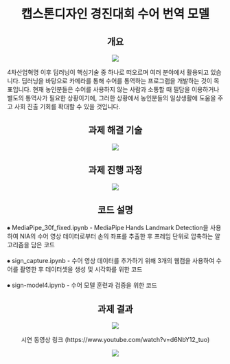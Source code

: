<div align="center">
<h1> 캡스톤디자인 경진대회 수어 번역 모델 </h1>
</div>

<div align="center">
<h2>개요</h2>
</div>
<p align="center"><img src="https://github.com/HYWCL/Intramural-competition/assets/86766552/6d80337a-8b3f-4b35-8413-ddf5499ea58a"/></p>
4차산업혁명 이후 딥러닝이 핵심기술 중 하나로 떠오르며 여러 분야에서 활용되고 있습니다. 딥러닝을 바탕으로 카메라를 통해 수어를 통역하는 프로그램을 개발하는 것이 목표입니다.
현재 농인분들은 수어를 사용하지 않는 사람과 소통할 때 필담을 이용하거나 별도의 통역사가 필요한 상황이기에, 그러한 상황에서 농인분들의 일상생활에 도움을 주고 사회 진출 기회를 확대할 수 있을 것입니다.

<div align="center">
<h2>과제 해결 기술</h2>
</div>
<p align="center"><img src="https://github.com/HYWCL/Intramural-competition/assets/86766552/74c09f05-a2a3-4809-b9eb-2d6cd6631eb5"/></p>

<div align="center">
<h2>과제 진행 과정</h2>
</div>
<p align="center"><img src="https://github.com/HYWCL/Intramural-competition/assets/86766552/e5c05358-10ec-4a2a-9375-4b58a6353acb"/></p>

<div align="center">
<h2>코드 설명</h2>
</div>
⦁ MediaPipe_30f_fixed.ipynb - MediaPipe Hands Landmark Detection을 사용하여 NIA의 수어 영상 데이터로부터 손의 좌표를 추출한 후 프레임 단위로 압축하는 알고리즘을 담은 코드<br><br>
⦁ sign_capture.ipynb - 수어 영상 데이터를 추가하기 위해 3개의 웹캠을 사용하여 수어를 촬영한 후 데이터셋을 생성 및 시각화를 위한 코드 <br><br>
⦁ sign-model4.ipynb - 수어 모델 훈련과 검증을 위한 코드


<div align="center">
<h2>과제 결과</h2>
</div>
<p align="center"><img src="https://github.com/HYWCL/Intramural-competition/assets/86766552/dfc8f15e-9dad-45dd-8314-d1c71e5631b3"/></p>
<p align="center">시연 동영상 링크 (https://www.youtube.com/watch?v=d6NbY12_tuo)</p>
<p align="center"><img src="https://github.com/HYWCL/Intramural-competition/assets/86766552/fda6909a-50c2-47b8-b587-21ce483a62e0"/></p>

